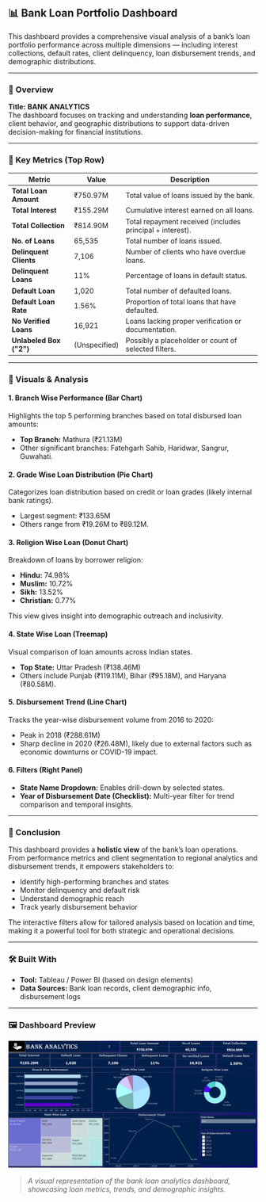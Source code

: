 ## 📊 Bank Loan Portfolio Dashboard
This dashboard provides a comprehensive visual analysis of a bank’s loan portfolio performance across multiple dimensions — including interest collections, default rates, client delinquency, loan disbursement trends, and demographic distributions.

---

### 🔹 Overview
**Title:** **BANK ANALYTICS**  
The dashboard focuses on tracking and understanding **loan performance**, client behavior, and geographic distributions to support data-driven decision-making for financial institutions.

---

### 📌 Key Metrics (Top Row)

| Metric                    | Value       | Description                                                                 |
|---------------------------|-------------|-----------------------------------------------------------------------------|
| **Total Loan Amount**     | ₹750.97M    | Total value of loans issued by the bank.                                   |
| **Total Interest**        | ₹155.29M    | Cumulative interest earned on all loans.                                   |
| **Total Collection**      | ₹814.90M    | Total repayment received (includes principal + interest).                  |
| **No. of Loans**          | 65,535      | Total number of loans issued.                                              |
| **Delinquent Clients**    | 7,106       | Number of clients who have overdue loans.                                  |
| **Delinquent Loans**      | 11%         | Percentage of loans in default status.                                     |
| **Default Loan**          | 1,020       | Total number of defaulted loans.                                           |
| **Default Loan Rate**     | 1.56%       | Proportion of total loans that have defaulted.                             |
| **No Verified Loans**     | 16,921      | Loans lacking proper verification or documentation.                        |
| **Unlabeled Box ("2")**   | (Unspecified) | Possibly a placeholder or count of selected filters.                        |

---

### 📍 Visuals & Analysis

#### 1. **Branch Wise Performance (Bar Chart)**  
Highlights the top 5 performing branches based on total disbursed loan amounts:
- **Top Branch:** Mathura (₹21.13M)
- Other significant branches: Fatehgarh Sahib, Haridwar, Sangrur, Guwahati.

#### 2. **Grade Wise Loan Distribution (Pie Chart)**  
Categorizes loan distribution based on credit or loan grades (likely internal bank ratings).  
- Largest segment: ₹133.65M
- Others range from ₹19.26M to ₹89.12M.

#### 3. **Religion Wise Loan (Donut Chart)**  
Breakdown of loans by borrower religion:
- **Hindu:** 74.98%
- **Muslim:** 10.72%
- **Sikh:** 13.52%
- **Christian:** 0.77%

This view gives insight into demographic outreach and inclusivity.

#### 4. **State Wise Loan (Treemap)**  
Visual comparison of loan amounts across Indian states.  
- **Top State:** Uttar Pradesh (₹138.46M)
- Others include Punjab (₹119.11M), Bihar (₹95.18M), and Haryana (₹80.58M).

#### 5. **Disbursement Trend (Line Chart)**  
Tracks the year-wise disbursement volume from 2016 to 2020:
- Peak in 2018 (₹288.61M)
- Sharp decline in 2020 (₹26.48M), likely due to external factors such as economic downturns or COVID-19 impact.

#### 6. **Filters (Right Panel)**  
- **State Name Dropdown:** Enables drill-down by selected states.
- **Year of Disbursement Date (Checklist):** Multi-year filter for trend comparison and temporal insights.

---

### 🧠 Conclusion

This dashboard provides a **holistic view** of the bank’s loan operations.  
From performance metrics and client segmentation to regional analytics and disbursement trends, it empowers stakeholders to:

- Identify high-performing branches and states  
- Monitor delinquency and default risk  
- Understand demographic reach  
- Track yearly disbursement behavior  

The interactive filters allow for tailored analysis based on location and time, making it a powerful tool for both strategic and operational decisions.

---

### 🛠 Built With

- **Tool:** Tableau / Power BI (based on design elements)
- **Data Sources:** Bank loan records, client demographic info, disbursement logs

---

### 🖼️ Dashboard Preview

![Bank_analysis](Bank.png)

> _A visual representation of the bank loan analytics dashboard, showcasing loan metrics, trends, and demographic insights._


